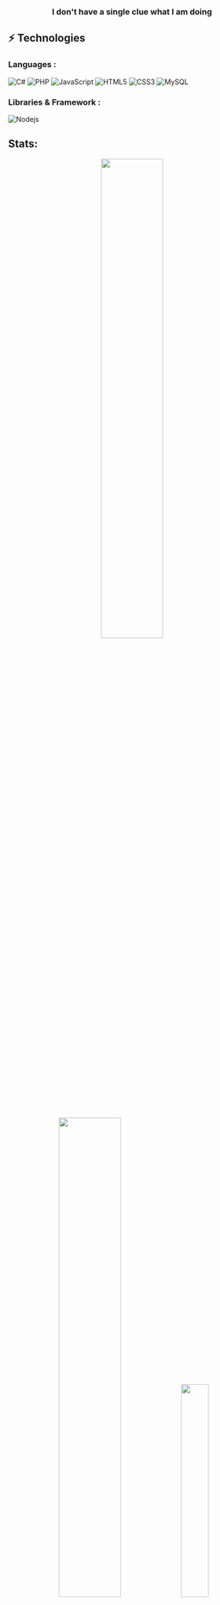 <h3 align="center">I don't have a single clue what I am doing</h3>

## ⚡ Technologies

### Languages :

![C#](https://img.shields.io/badge/-Csharp-00599C?style=flat-square&logo=c#)
![PHP](https://img.shields.io/badge/-php-black?style=flat-square&logo=php)
![JavaScript](https://img.shields.io/badge/-JavaScript-black?style=flat-square&logo=javascript)
![HTML5](https://img.shields.io/badge/-HTML5-E34F26?style=flat-square&logo=html5&logoColor=white)
![CSS3](https://img.shields.io/badge/-CSS3-1572B6?style=flat-square&logo=css3)
![MySQL](https://img.shields.io/badge/-MySQL-black?style=flat-square&logo=mysql)

### Libraries & Framework :
![Nodejs](https://img.shields.io/badge/-Nodejs-black?style=flat-square&logo=Node.js)

## Stats:
<p align="center">
  <img width="50%" src="https://github-readme-stats.vercel.app/api?username=mrbreenhd&show_icons=true" />
  <img width="50%" src="https://github-readme-streak-stats.herokuapp.com/?user=mrbreenhd" />
  <img width="33.3%" src="https://github-readme-stats.vercel.app/api/top-langs/?username=mrbreenhd&hide_border=true" />
</p>